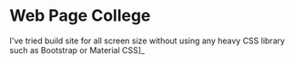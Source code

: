 # Web Page  College

I've tried build site for all screen size without using any heavy CSS library such as Bootstrap or Material CSS]_

